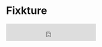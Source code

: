 # Fixkture
<iframe frameborder="none" width="245px" height="48px" src="https://plugins.jetbrains.com/embeddable/install/15520"></iframe>
